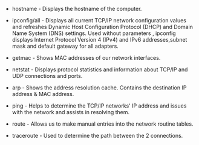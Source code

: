 * hostname - Displays the hostname of the computer.

* ipconfig/all - Displays all current TCP/IP network configuration values and refreshes Dynamic Host Configuration Protocol (DHCP) and Domain Name System (DNS) settings. Used without parameters , ipconfig displays Internet Protocol Version 4 (IPv4) and IPv6 addresses,subnet mask and default gateway for all adapters.

* getmac - Shows MAC addresses of our network interfaces.

* netstat - Displays protocol statistics and information about TCP/IP and UDP connections and ports.

* arp - Shows the address resolution cache. Contains the destination IP address & MAC address.

* ping - Helps to determine the TCP/IP networks' IP address and issues with the network and assists in resolving them.

* route - Allows us to make manual entries into the network routine tables.

* traceroute - Used to determine the path between the 2 connections.
